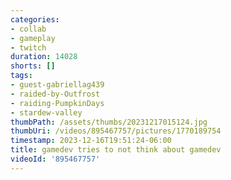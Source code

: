 ```yaml
---
categories:
- collab
- gameplay
- twitch
duration: 14028
shorts: []
tags:
- guest-gabriellag439
- raided-by-Outfrost
- raiding-PumpkinDays
- stardew-valley
thumbPath: /assets/thumbs/20231217015124.jpg
thumbUri: /videos/895467757/pictures/1770189754
timestamp: 2023-12-16T19:51:24-06:00
title: gamedev tries to not think about gamedev
videoId: '895467757'
---
```

